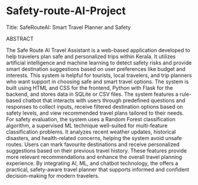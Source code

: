 # Safety-route-AI-Project
Title: SafeRouteAI: Smart Travel Planner and Safety
 
ABSTRACT
 
The Safe Route AI Travel Assistant is a web-based application developed to help
travelers plan safe and personalized trips within Kerala. It utilizes artificial
intelligence and machine learning to detect safety risks and provide smart destination
suggestions based on user preferences like budget and interests. This system is helpful
for tourists, local travelers, and trip planners who want support in choosing safe and
smart travel options. The system is built using HTML and CSS for the frontend,
Python with Flask for the backend, and stores data in SQLite or CSV files. The system
features a rule-based chatbot that interacts with users through predefined questions
and responses to collect inputs, receive filtered destination options based on safety
levels, and view recommended travel plans tailored to their needs. For safety
evaluation, the system uses a Random Forest classification algorithm, a supervised
ML technique well-suited for multi-feature classification problems. It analyzes recent
weather updates, historical disasters, and health-related concerns, helping the system
avoid unsafe routes. Users can mark favourite destinations and receive personalized suggestions based on their previous travel history. These features provide more relevant recommendations and enhance the overall travel planning experience. By integrating AI, ML, and chatbot technology, the offers a practical, safety-aware travel planner that supports informed and confident decision-making for modern travelers.

 
